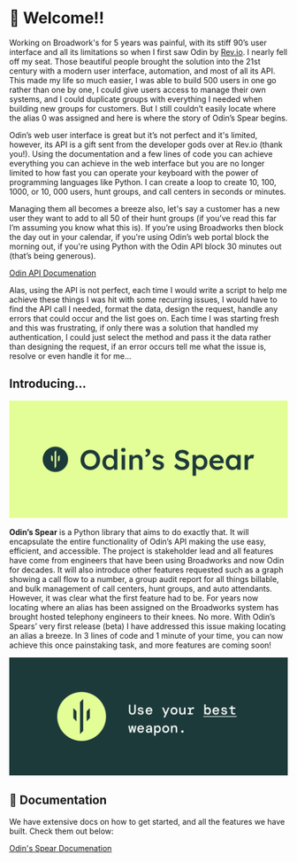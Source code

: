 # 👋 Welcome!!

Working on Broadwork's for 5 years was painful, with its stiff 90’s user interface and all its limitations so when I first saw Odin by [Rev.io](https://www.rev.io/blog/solutions/rev-io-odin-api). I nearly fell off my seat. Those beautiful people brought the solution into the 21st century with a modern user interface, automation, and most of all its API. This made my life so much easier, I was able to build 500 users in one go rather than one by one, I could give users access to manage their own systems, and I could duplicate groups with everything I needed when building new groups for customers. But I still couldn’t easily locate where the alias 0 was assigned and here is where the story of Odin’s Spear begins.

Odin’s web user interface is great but it’s not perfect and it's limited, however, its API is a gift sent from the developer gods over at Rev.io (thank you!). Using the documentation and a few lines of code you can achieve everything you can achieve in the web interface but you are no longer limited to how fast you can operate your keyboard with the power of programming languages like Python. I can create a loop to create 10, 100, 1000, or 10, 000 users, hunt groups, and call centers in seconds or minutes.

Managing them all becomes a breeze also, let's say a customer has a new user they want to add to all 50 of their hunt groups (if you’ve read this far I’m assuming you know what this is). If you’re using Broadworks then block the day out in your calendar, if you're using Odin’s web portal block the morning out, if you're using Python with the Odin API block 30 minutes out (that’s being generous).

[Odin API Documenation](https://doc.odinapi.net/)

Alas, using the API is not perfect, each time I would write a script to help me achieve these things I was hit with some recurring issues, I would have to find the API call I needed, format the data, design the request, handle any errors that could occur and the list goes on. Each time I was starting fresh and this was frustrating, if only there was a solution that handled my authentication, I could just select the method and pass it the data rather than designing the request, if an error occurs tell me what the issue is, resolve or even handle it for me…

## Introducing...

![Odin's Spear Logo](./assets/images/logo.svg)

**Odin’s Spear** is a Python library that aims to do exactly that. It will encapsulate the entire functionality of Odin’s API making the use easy, efficient, and accessible. The project is stakeholder lead and all features have come from engineers that have been using Broadworks and now Odin for decades. It will also introduce other features requested such as a graph showing a call flow to a number, a group audit report for all things billable, and bulk management of call centers, hunt groups, and auto attendants. However, it was clear what the first feature had to be. For years now locating where an alias has been assigned on the Broadworks system has brought hosted telephony engineers to their knees. No more. With Odin’s Spears’ very first release (beta) I have addressed this issue making locating an alias a breeze. In 3 lines of code and 1 minute of your time, you can now achieve this once painstaking task, and more features are coming soon!

![Odin's Spear Slogan](./assets/images/slogan.svg)

## 📖 Documentation

We have extensive docs on how to get started, and all the features we have built. Check them out below:

[Odin's Spear Documenation](https://docs.jordan-prescott.com/odins_spear)
